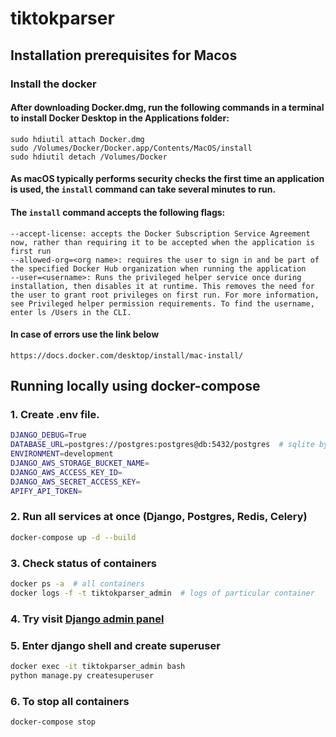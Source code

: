 # tiktokparser

## Installation prerequisites for Macos

### Install the docker
#### After downloading Docker.dmg, run the following commands in a terminal to install Docker Desktop in the Applications folder:
```
sudo hdiutil attach Docker.dmg
sudo /Volumes/Docker/Docker.app/Contents/MacOS/install
sudo hdiutil detach /Volumes/Docker
```
#### As macOS typically performs security checks the first time an application is used, the ```install``` command can take several minutes to run.
#### The ```install``` command accepts the following flags:
```
--accept-license: accepts the Docker Subscription Service Agreement now, rather than requiring it to be accepted when the application is first run
--allowed-org=<org name>: requires the user to sign in and be part of the specified Docker Hub organization when running the application
--user=<username>: Runs the privileged helper service once during installation, then disables it at runtime. This removes the need for the user to grant root privileges on first run. For more information, see Privileged helper permission requirements. To find the username, enter ls /Users in the CLI.
```
#### In case of errors use the link below
```
https://docs.docker.com/desktop/install/mac-install/
```

## Running locally using docker-compose

### 1. Create .env file.
```bash
DJANGO_DEBUG=True
DATABASE_URL=postgres://postgres:postgres@db:5432/postgres  # sqlite by default
ENVIRONMENT=development
DJANGO_AWS_STORAGE_BUCKET_NAME=
DJANGO_AWS_ACCESS_KEY_ID=
DJANGO_AWS_SECRET_ACCESS_KEY=
APIFY_API_TOKEN=
```

### 2. Run all services at once (Django, Postgres, Redis, Celery)
```bash
docker-compose up -d --build
```

### 3. Check status of containers
```bash
docker ps -a  # all containers
docker logs -f -t tiktokparser_admin  # logs of particular container
```

### 4. Try visit [Django admin panel](http://127.0.0.1:8000/admin/)

### 5. Enter django shell and create superuser
```bash
docker exec -it tiktokparser_admin bash
python manage.py createsuperuser
```

### 6. To stop all containers
```bash
docker-compose stop
```
